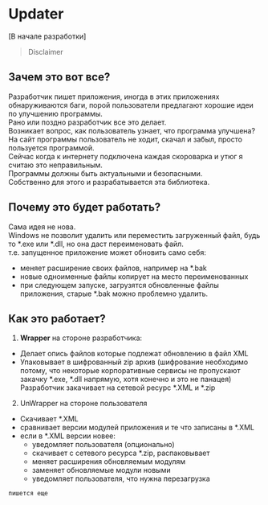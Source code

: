 # Updater
[В начале разработки]
>Disclaimer 

## Зачем это вот все?

Разработчик пишет приложения, иногда в этих приложениях обнаруживаются баги, порой пользователи предлагают хорошие идеи по улучшению программы.\
Рано или поздно разработчик все это делает.\
Возникает вопрос, как пользователь узнает, что программа улучшена?\
На сайт программы пользователь не ходит, скачал и забыл, просто пользуется программой.\
Сейчас когда к интернету подключена каждая скороварка и утюг я считаю это неправильным.\
Программы должны быть актуальными и безопасными.\
Собственно для этого и разрабатывается эта библиотека.

## Почему это будет работать?

Сама идея не нова.\
Windows не позволит удалить или переместить загруженный файл, будь то *.exe или *.dll, но она даст переименовать файл.\
т.е. запущенное приложение может обновить само себя:
* меняет расширение своих файлов, например на *.bak
* новые одноименные файлы копирует на место переименованных
* при следующем запуске, загрузятся обновленные файлы приложения, старые *.bak можно проблемно удалить.

## Как это работает?

1. **Wrapper** на стороне разработчика:
* Делает опись файлов которые подлежат обновлению в файл XML
* Упаковывает в шифрованный zip архив (шифрование необходимо потому, что некоторые корпоративные сервисы не пропускают закачку *.exe, *.dll напрямую, хотя конечно и это не панацея)
Разработчик закачивает на сетевой ресурс *.XML и *.zip
2. UnWrapper на стороне пользователя 
* Скачивает *.XML
* сравнивает версии модулей приложения и те что записаны в *.XML
* если в *.XML версии новее:
	* уведомляет пользователя (опционально)
	* скачивает с сетевого ресурса *.zip, распаковывает
	* меняет расширения обновляемым модулям
	* заменяет обновляемые модули новыми
	* уведомляет пользователя, что нужна перезагрузка

 

`пишется еще`